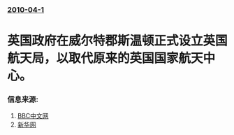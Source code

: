### [2010-04-1](/news/2010/04/1/index.md)

##### 
#  英国政府在威尔特郡斯温顿正式设立英国航天局，以取代原来的英国国家航天中心。




### 信息来源:

1. [BBC中文网](http://www.bbc.co.uk/zhongwen/simp/uk/2010/03/100324_life_rocket.shtml)
2. [新华网](http://news.xinhuanet.com/world/2010-03/24/content_13236128.htm)
